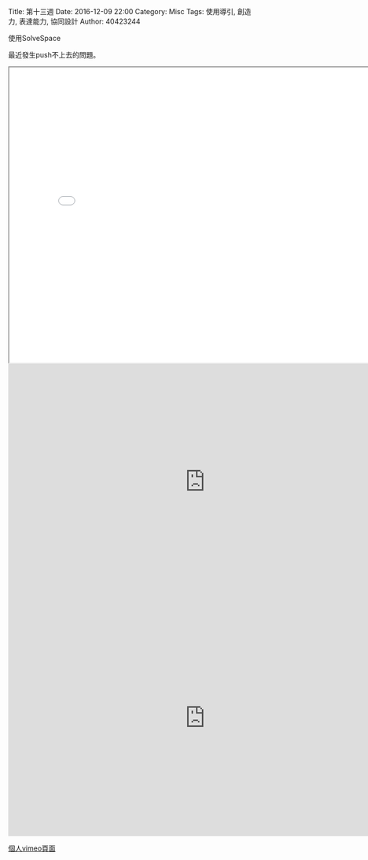 Title: 第十三週
Date: 2016-12-09 22:00
Category: Misc
Tags: 使用導引, 創造力, 表達能力, 協同設計
Author: 40423244

<p>使用SolveSpace<p>

<!-- PELICAN_END_SUMMARY -->

<p>最近發生push不上去的問題。<p>

<iframe src="./../data/w13.html" width="800" height="600"></iframe> 

<iframe src="https://player.vimeo.com/video/198571077" width="800" height="480" frameborder="0" webkitallowfullscreen mozallowfullscreen allowfullscreen></iframe>

<iframe src="https://player.vimeo.com/video/198571250" width="800" height="480" frameborder="0" webkitallowfullscreen mozallowfullscreen allowfullscreen></iframe>

<p><a href="https://vimeo.com/user61272200">個人vimeo頁面</a></p>